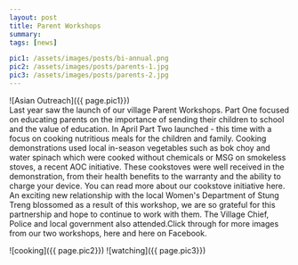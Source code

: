 ```yaml
---
layout: post
title: Parent Workshops
summary: 
tags: [news]

pic1: /assets/images/posts/bi-annual.png
pic2: /assets/images/posts/parents-1.jpg
pic3: /assets/images/posts/parents-2.jpg
---
```



![Asian Outreach]({{ page.pic1}})
<br>
Last year saw the launch of our village Parent Workshops. Part One focused on educating parents on the importance of sending their children to school and the value of education. In April Part Two launched - this time with a focus on cooking nutritious meals for the children and family. Cooking demonstrations used local in-season vegetables such as bok choy and water spinach which were cooked without chemicals or MSG on smokeless stoves, a recent AOC initiative. These cookstoves were well received in the demonstration, from their health benefits to the warranty and the ability to charge your device. You can read more about our cookstove initiative here. An exciting new relationship with the local Women's Department of Stung Treng blossomed as a result of this workshop, we are so grateful for this partnership and hope to continue to work with them. The Village Chief, Police and local government also attended.Click through for more images from our two workshops, here and here on Facebook.

![cooking]({{ page.pic2}})
![watching]({{ page.pic3}})

